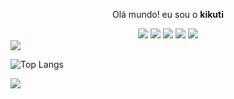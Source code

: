 <p align="center">Olá mundo! eu sou o <b>kikuti</b></p>

<div align="center" font-size="50px">
  
  <img src="https://img.shields.io/badge/html%205-grey?style=for-the-badge&logo=html5&logoColor=white&labelColor=8E2DE2" />
  <img src="https://img.shields.io/badge/css%203-grey?style=for-the-badge&logo=css3&logoColor=white&labelColor=8E2DE2)" />
  <img src="https://img.shields.io/badge/-JavaScript-grey?style=for-the-badge&logo=javascript&logoColor=white&labelColor=8E2DE2)" />
  <img src="https://img.shields.io/badge/-git-grey?style=for-the-badge&logo=git&logoColor=white&labelColor=8E2DE2)" />
  <img src="https://img.shields.io/badge/-github-grey?style=for-the-badge&logo=github&logoColor=white&labelColor=8E2DE2)" />
  
</div>

<img src="https://github-readme-stats.vercel.app/api?username=kikuti-fullstack&show_icons=true&theme=radical&title_color=8E2DE2&text_color=fff&icon_color=8E2DE2">

![Top Langs](https://github-readme-stats.vercel.app/api/top-langs/?username=saviomartin&theme=radical&title_color=8E2DE2&text_color=fff)

<img src="https://github.com/saviomartin/saviomartin/blob/master/assets/repo.png?raw=true">
